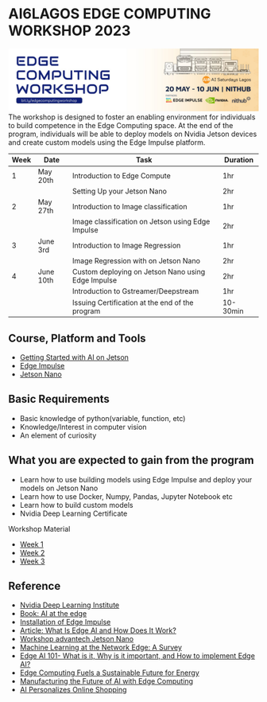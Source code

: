 # AI6LAGOS EDGE COMPUTING WORKSHOP 2023
![Cover Image](./asset/cover_image.jpeg)
 The workshop is designed to foster an enabling environment for individuals to build competence in the Edge Computing space. At the end of the program, individuals will be able to deploy models on Nvidia Jetson devices and create custom models using the Edge Impulse platform. 

| Week | Date | Task | Duration |
|-----|------|------|------|
| 1    |  May 20th    | Introduction to Edge Compute     |  1hr    | 
|             |     |  Setting Up your Jetson Nano    |   2hr |
| 2    |  May 27th   | Introduction to Image classification    |  1hr    | 
|             |     |  Image classification on Jetson using Edge Impulse   |  2hr    | 
| 3    |  June 3rd    | Introduction to Image Regression   |  1hr    | 
|             |     |  Image Regression with on Jetson Nano    |  2hr    | 
| 4    |  June 10th   | Custom deploying on Jetson Nano using Edge Impulse     | 2hr    | 
|             |     |  Introduction to Gstreamer/Deepstream   |  1hr    | 
|             |     |  Issuing  Certification at the end of the program    |  10-30min    | 


## Course, Platform and Tools 
- [Getting Started with AI on Jetson](https://courses.nvidia.com/courses/course-v1:DLI+S-RX-02+V2/) 
- [Edge Impulse](https://www.edgeimpulse.com/)
- [Jetson Nano](https://developer.nvidia.com/embedded/jetson-nano-developer-kit)


## Basic Requirements 
- Basic knowledge of python(variable, function, etc)
- Knowledge/Interest in computer vision
- An element of curiosity 

## What you are expected to gain from the program 
- Learn how to use building models using Edge Impulse and deploy your models on Jetson Nano
- Learn how to use Docker, Numpy, Pandas, Jupyter Notebook etc 
- Learn how to build custom models
- Nvidia Deep Learning Certificate 

Workshop Material 
- [Week 1](https://docs.google.com/presentation/d/1Ife9oXupc0jdurz8OpKKgqQfPycReCQJTC5_gqc5L3c/edit#slide=id.g244451957ee_0_1014)
- [Week 2](https://docs.google.com/presentation/d/1XWsyqMV0qWNydiazBFBhmSQ0RGoVfbG9RR_gB1fk6YA/edit#slide=id.g2461e0ba8aa_0_302)
- [Week 3](https://docs.google.com/presentation/d/1XysQ0LZNVrypUVlZAcyLiS--wj4eDBu0-68UC2j6WkQ/edit#slide=id.g513673c178480d1c_20)


## Reference 
- [Nvidia Deep Learning Institute](https://courses.nvidia.com/courses/course-v1:DLI+S-FX-01+V1/)
- [Book: AI at the edge](https://www.oreilly.com/library/view/ai-at-the/9781098120191/)
- [Installation of Edge Impulse](https://docs.edgeimpulse.com/docs/edge-impulse-cli/cli-installation)
- [Article: What Is Edge AI and How Does It Work?](https://blogs.nvidia.com/blog/2022/02/17/what-is-edge-ai/)
- [Workshop advantech Jetson Nano](https://github.com/edgeimpulse/workshop-advantech-jetson-nano)
- [Machine Learning at the Network Edge: A Survey](https://arxiv.org/pdf/1908.00080.pdf)
- [Edge AI 101- What is it, Why is it important, and How to implement Edge AI?](https://www.seeedstudio.com/blog/2021/04/02/edge-ai-what-is-it-and-what-can-it-do-for-edge-iot/)
- [Edge Computing Fuels a Sustainable Future for Energy](https://developer.nvidia.com/blog/edge-computing-fuels-a-sustainable-future-for-energy/#:~:text=Oil%20and%20gas%20enterprises%20and,sources%20of%20energy%20to%20consumers.)
- [Manufacturing the Future of AI with Edge Computing](https://developer.nvidia.com/blog/manufacturing-the-future-of-ai-with-edge-computing/)
- [AI Personalizes Online Shopping](https://developer.nvidia.com/blog/top-3-pillars-of-ai-enabled-edge-computing-in-retail/)